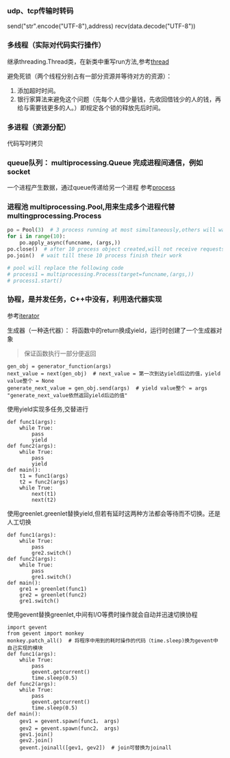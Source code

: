 ### udp、tcp传输时转码
send("str".encode("UTF-8"),address)
recv(data.decode("UTF-8"))

### 多线程（实际对代码实行操作）
继承threading.Thread类，在新类中重写run方法,参考[thread][lk1]

[lk1]: https://github.com/martinhunter/py-record/tree/master/reffiles/thread_ing.py

避免死锁（两个线程分别占有一部分资源并等待对方的资源）：
1. 添加超时时间。
2. 银行家算法来避免这个问题（先每个人借少量钱，先收回借钱少的人的钱，再给与需要钱更多的人。）即规定各个锁的释放先后时间。

### 多进程（资源分配）
代码写时拷贝

### queue队列： multiprocessing.Queue 完成进程间通信，例如socket 
一个进程产生数据，通过queue传递给另一个进程
参考[process][lk2]

[lk2]: https://github.com/martinhunter/py-record/tree/master/reffiles/multi_processing.py

### 进程池 multiprocessing.Pool,用来生成多个进程代替multingprocessing.Process
```python
po = Pool(3)  # 3 process running at most simultaneously,others will wait
for i in range(10):
    po.apply_async(funcname, (args,))
po.close()  # after 10 process object created,will not receive requests to create more process
po.join()  # wait till these 10 process finish their work

# pool will replace the following code 
# process1 = multiprocessing.Process(target=funcname,(args,))
# process1.start()
```
### 协程，是并发任务，C++中没有，利用迭代器实现
参考[iterator][lk3]

[lk3]: https://github.com/martinhunter/py-record/tree/master/reffiles/iterator1.py
生成器（一种迭代器）： 将函数中的return换成yield，运行时创建了一个生成器对象
> 保证函数执行一部分便返回

```
gen_obj = generator_function(args)  
next_value = next(gen_obj)  # next_value = 第一次到达yield后边的值，yield value整个 = None
generate_next_value = gen_obj.send(args)  # yield value整个 = args "generate_next_value依然返回yield后边的值"
```
使用yield实现多任务,交替进行

    def func1(args):
        while True:
            pass
            yield
    def func2(args):
        while True:
            pass
            yield
    def main():
        t1 = func1(args)
        t2 = func2(args)
        while True:
            next(t1)
            next(t2)
使用greenlet.greenlet替换yield,但若有延时这两种方法都会等待而不切换。还是人工切换

    def func1(args):
        while True:
            pass
            gre2.switch()
    def func2(args):
        while True:
            pass
            gre1.switch()
    def main():
        gre1 = greenlet(func1)
        gre2 = greenlet(func2)
        gre1.switch()
使用gevent替换greenlet,中间有I/O等费时操作就会自动并迅速切换协程

    import gevent
    from gevent import monkey
    monkey.patch_all()  # 将程序中用到的耗时操作的代码（time.sleep)换为gevent中自己实现的模块
    def func1(args):
        while True:
            pass
            gevent.getcurrent()
            time.sleep(0.5)
    def func2(args):
        while True:
            pass
            gevent.getcurrent()
            time.sleep(0.5)
    def main():
        gev1 = gevent.spawn(func1， args)
        gev2 = gevent.spawn(func2， args)
        gev1.join()
        gev2.join()
        gevent.joinall([gev1, gev2])  # join可替换为joinall
